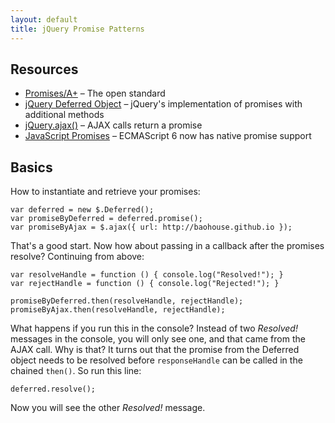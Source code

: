 ```yaml
---
layout: default
title: jQuery Promise Patterns
---
```

## Resources
* [Promises/A+](http://promisesaplus.com) – The open standard
* [jQuery Deferred Object](http://api.jquery.com/category/deferred-object/) – jQuery's implementation of promises with additional methods
* [jQuery.ajax()](http://api.jquery.com/jquery.ajax/) – AJAX calls return a promise
* [JavaScript Promises](http://www.html5rocks.com/en/tutorials/es6/promises/) – ECMAScript 6 now has native promise support

## Basics

How to instantiate and retrieve your promises:

	var deferred = new $.Deferred();
	var promiseByDeferred = deferred.promise();
	var promiseByAjax = $.ajax({ url: http://baohouse.github.io });

That's a good start. Now how about passing in a callback after the promises resolve? Continuing from above:

	var resolveHandle = function () { console.log("Resolved!"); }
	var rejectHandle = function () { console.log("Rejected!"); }

	promiseByDeferred.then(resolveHandle, rejectHandle);
	promiseByAjax.then(resolveHandle, rejectHandle);

What happens if you run this in the console? Instead of two *Resolved!* messages in the console, you will only see one, and that came from the AJAX call. Why is that? It turns out that the promise from the Deferred object needs to be resolved before `responseHandle` can be called in the chained `then()`. So run this line:

	deferred.resolve();

Now you will see the other *Resolved!* message.